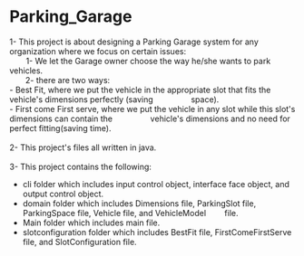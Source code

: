 # Parking_Garage
1- This project is about designing a Parking Garage system for any organization where we focus on certain issues:<br/>
&emsp;&ensp;&nbsp;  1- We let the Garage owner choose the way he/she wants to park vehicles.<br/>
&emsp;&emsp;2- there are two ways: <br/>
		- Best Fit, where we put the vehicle in the appropriate slot that fits the vehicle's dimensions perfectly (saving &emsp;&emsp;&emsp;&emsp;&ensp;space).<br/>
		- First come First serve, where we put the vehicle in any slot while this slot's dimensions can contain the &emsp;&emsp;&emsp;&emsp;&ensp;vehicle's dimensions and no need for perfect fitting(saving time).<br/>
<br/>
2- This project's files all written in java.<br/>
<br/>
3- This project contains the following:<br/>
- cli folder which includes input control object, interface face object, and output control object.<br/>
- domain folder which includes Dimensions file, ParkingSlot file, ParkingSpace file, Vehicle file, and VehicleModel &emsp;&ensp;&nbsp;&nbsp;file.<br/>
- Main folder which includes main file.<br/>
- slotconfiguration folder which includes BestFit file, FirstComeFirstServe file, and SlotConfiguration file.<br/>
